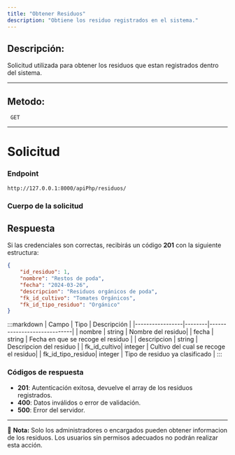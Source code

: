```yaml
---
title: "Obtener Residuos"
description: "Obtiene los residuo registrados en el sistema."
---
```


## Descripción:

Solicitud utilizada para obtener los residuos que estan registrados dentro del sistema.

---

## Metodo:
```
 GET
```
---


# **Solicitud**

### **Endpoint**
```
http://127.0.0.1:8000/apiPhp/residuos/
```
### **Cuerpo de la solicitud**


## **Respuesta**

Si las credenciales son correctas, recibirás un código **201** con la siguiente estructura:

```json
{
    "id_residuo": 1,
    "nombre": "Restos de poda",
    "fecha": "2024-03-26",
    "descripcion": "Residuos orgánicos de poda",
    "fk_id_cultivo": "Tomates Orgánicos",
    "fk_id_tipo_residuo": "Orgánico"
}
```

:::markdown
| Campo           | Tipo   | Descripción                |
|-----------------|--------|-----------------------------|
| nombre          | string | Nombre del residuo|
| fecha           | string | Fecha en que se recoge el residuo     |
| descripcion     | string | Descripcion del residuo |
| fk_id_cultivo| integer | Cultivo del cual se recoge el residuo|
| fk_id_tipo_residuo| integer | Tipo de residuo ya clasificado |
:::


### **Códigos de respuesta**
- **201**: Autenticación exitosa, devuelve el array de los residuos registrados.
- **400**: Datos inválidos o error de validación.
- **500**: Error del servidor.

---

📄 **Nota:** Solo los administradores o encargados pueden obtener informacion de los residuos. Los usuarios sin permisos adecuados no podrán realizar esta acción.
